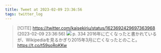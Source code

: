 ```yaml
---
title: Tweet at 2023-02-09 23:36:56
tags: twitter_log
---
```


> [!CITE] https://twitter.com/kaisekiriu/status/1623692429697363968 (2023-02-09 23:36:56)
> ![](https://twitter.com/kaisekiriu/status/1623692429697363968)
> p. 334
> 2016年に亡くなったと書かれているが、Wikipediaを見るかぎり2015年3月に亡くなったとのこと。
> https://t.co/t59soRoKKw
